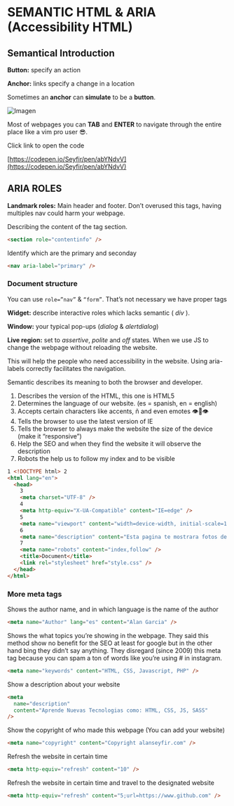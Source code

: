# SEMANTIC HTML & ARIA (Accessibility HTML)

## Semantical Introduction

**Button:** specify an action

**Anchor:** links specify a change in a location

Sometimes an **anchor** can **simulate** to be a **button**.

![Imagen](https://i.postimg.cc/mkjZBvqR/Untitled.png)

Most of webpages you can **TAB** and **ENTER** to navigate through the entire place like a vim pro user 😎.

Click link to open the code

[https://codepen.io/Seyfir/pen/abYNdvV](https://codepen.io/Seyfir/pen/abYNdvV)

## ARIA ROLES

**Landmark roles:** Main header and footer. Don’t overused this tags, having multiples nav could harm your webpage.

Describing the content of the tag section.

```html
<section role="contentinfo" />
```

Identify which are the primary and seconday

```html
<nav aria-label="primary" />
```

### Document structure

You can use `role=”nav”` & `“form”`. That’s not necessary we have proper tags

**Widget:** describe interactive roles which lacks semantic ( _div_ ).

**Window:** your typical pop-ups (_dialog_ & _alertdialog_)

**Live region:** set to _assertive_, _polite_ and _off_ states. When we use JS to change the webpage without reloading the website.

This will help the people who need accessibility in the website. Using aria-labels correctly facilitates the navigation.

Semantic describes its meaning to both the browser and developer.

1. Describes the version of the HTML, this one is HTML5
2. Determines the language of our website. (es = spanish, en = english)
3. Accepts certain characters like accents, ñ and even emotes 👁👄👁
4. Tells the browser to use the latest version of IE
5. Tells the browser to always make the website the size of the device (make it “responsive”)
6. Help the SEO and when they find the website it will observe the description
7. Robots the help us to follow my index and to be visible

```html
1 <!DOCTYPE html> 2
<html lang="en">
  <head>
    3
    <meta charset="UTF-8" />
    4
    <meta http-equiv="X-UA-Compatible" content="IE=edge" />
    5
    <meta name="viewport" content="width=device-width, initial-scale=1.0" />
    6
    <meta name="description" content="Esta pagina te mostrara fotos de gatos" />
    7
    <meta name="robots" content="index,follow" />
    <title>Document</title>
    <link rel="stylesheet" href="style.css" />
  </head>
</html>
```

### More meta tags

Shows the author name, and in which language is the name of the author

```html
<meta name="Author" lang="es" content="Alan Garcia" />
```

Shows the what topics you’re showing in the webpage. They said this method show no benefit for the SEO at least for google but in the other hand bing they didn’t say anything. They disregard (since 2009) this meta tag because you can spam a ton of words like you’re using # in instagram.

```html
<meta name="keywords" content="HTML, CSS, Javascript, PHP" />
```

Show a description about your website

```html
<meta
  name="description"
  content="Aprende Nuevas Tecnologias como: HTML, CSS, JS, SASS"
/>
```

Show the copyright of who made this webpage (You can add your website)

```html
<meta name="copyright" content="Copyright alanseyfir.com" />
```

Refresh the website in certain time

```html
<meta http-equiv="refresh" content="10" />
```

Refresh the website in certain time and travel to the designated website

```html
<meta http-equiv="refresh" content="5;url=https://www.github.com" />
```
